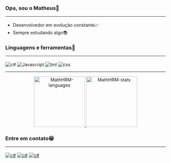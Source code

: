 ### Opa, sou o Matheus🤙<hr>
  - Desenvolvedor em evolução constante📈
  - Sempre estudando algo📚

### Linguagens e ferramentas🔧<hr>

<div style="display: inline_block">
<img align="center" alt="c#" src="https://img.shields.io/badge/C%23-239120?style=for-the-badge&logo=c-sharp&logoColor=white">
<img align="center" alt="Javascript" src="https://img.shields.io/badge/JavaScript-F7DF1E?style=for-the-badge&logo=javascript&logoColor=black">
<img align="center" alt="tml" src="https://img.shields.io/badge/HTML-239120?style=for-the-badge&logo=html5&logoColor=white">
<img align="center" alt="css" src="https://img.shields.io/badge/CSS3-1572B6?style=for-the-badge&logo=css3&logoColor=white">
</div>
<hr>

<div align="center">
  <a target="_blank" href="https://github.com/MathHRM">
  <img alt="MathHRM-languages" height="160em" src="https://github-readme-stats.vercel.app/api/top-langs/?username=MathHRM&layout=compact&langs_count=7&theme=apprentice"/>
  <img alt="MathHRM-stats" height="160em" src="https://github-readme-stats.vercel.app/api?username=MathHRM&show_icons=true&theme=apprentice&include_all_commits=true&count_private=true"/>
  </a>
</div>

### Entre em contato😁<hr>

<div style="display: inline_block">
<a href="mailto:matheushrm614@gmail.com"><img align="center" alt="c#" src="https://img.shields.io/badge/Gmail-D14836?style=for-the-badge&logo=gmail&logoColor=white"></a>
<a href="https://www.instagram.com/math_res1/"><img align="center" alt="c#" src="https://img.shields.io/badge/Instagram-E4405F?style=for-the-badge&logo=instagram&logoColor=white"></a>
<a href="https://www.linkedin.com/in/matheushrm/"><img align="center" alt="c#" src="https://img.shields.io/badge/LinkedIn-0077B5?style=for-the-badge&logo=linkedin&logoColor=white"></a>
</div>
